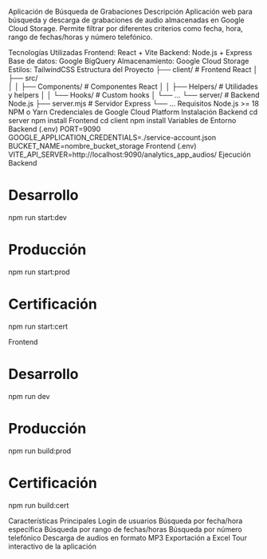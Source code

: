 Aplicación de Búsqueda de Grabaciones
Descripción
Aplicación web para búsqueda y descarga de grabaciones de audio almacenadas en Google Cloud Storage. Permite filtrar por diferentes criterios como fecha, hora, rango de fechas/horas y número telefónico.

Tecnologías Utilizadas
Frontend: React + Vite
Backend: Node.js + Express
Base de datos: Google BigQuery
Almacenamiento: Google Cloud Storage
Estilos: TailwindCSS
Estructura del Proyecto
├── client/               # Frontend React
│   ├── src/             
│   │   ├── Components/  # Componentes React
│   │   ├── Helpers/    # Utilidades y helpers
│   │   └── Hooks/      # Custom hooks
│   └── ...
└── server/              # Backend Node.js
    ├── server.mjs      # Servidor Express
    └── ...
Requisitos
Node.js >= 18
NPM o Yarn
Credenciales de Google Cloud Platform
Instalación
Backend
cd server
npm install
Frontend
cd client
npm install
Variables de Entorno
Backend (.env)
PORT=9090
GOOGLE_APPLICATION_CREDENTIALS=./service-account.json
BUCKET_NAME=nombre_bucket_storage
Frontend (.env)
VITE_API_SERVER=http://localhost:9090/analytics_app_audios/
Ejecución
Backend
# Desarrollo
npm run start:dev

# Producción 
npm run start:prod

# Certificación
npm run start:cert

Frontend
# Desarrollo
npm run dev

# Producción
npm run build:prod

# Certificación  
npm run build:cert

Características Principales
Login de usuarios
Búsqueda por fecha/hora específica
Búsqueda por rango de fechas/horas
Búsqueda por número telefónico
Descarga de audios en formato MP3
Exportación a Excel
Tour interactivo de la aplicación
